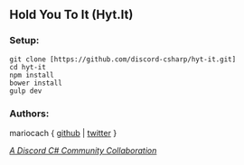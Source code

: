 ## Hold You To It (Hyt.It)

### Setup:

```
git clone [https://github.com/discord-csharp/hyt-it.git]
cd hyt-it
npm install
bower install
gulp dev
```

### Authors:

mariocach { [github](https://github.com/mariocatch) | [twitter](https://twitter.com/mario_catch) }

*[A Discord C# Community Collaboration](https://discord.gg/0np62rq4o8EMJPIH)*
